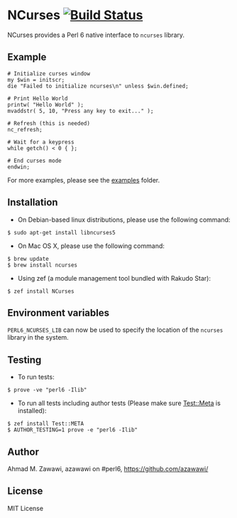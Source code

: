 # NCurses [![Build Status](https://travis-ci.org/azawawi/perl6-ncurses.svg?branch=master)](https://travis-ci.org/azawawi/perl6-ncurses)

NCurses provides a Perl 6 native interface to `ncurses` library.

## Example

```Perl6
# Initialize curses window
my $win = initscr;
die "Failed to initialize ncurses\n" unless $win.defined;

# Print Hello World
printw( "Hello World" );
mvaddstr( 5, 10, "Press any key to exit..." );

# Refresh (this is needed)
nc_refresh;

# Wait for a keypress
while getch() < 0 { };

# End curses mode
endwin;
```

For more examples, please see the [examples](examples) folder.

## Installation

* On Debian-based linux distributions, please use the following command:
```
$ sudo apt-get install libncurses5
```

* On Mac OS X, please use the following command:
```
$ brew update
$ brew install ncurses
```

* Using zef (a module management tool bundled with Rakudo Star):
```
$ zef install NCurses
```

## Environment variables

`PERL6_NCURSES_LIB` can now be used to specify the location of the `ncurses`
library in the system.

## Testing

- To run tests:
```
$ prove -ve "perl6 -Ilib"
```

- To run all tests including author tests (Please make sure
[Test::Meta](https://github.com/jonathanstowe/Test-META) is installed):
```
$ zef install Test::META
$ AUTHOR_TESTING=1 prove -e "perl6 -Ilib"
```

## Author

Ahmad M. Zawawi, azawawi on #perl6, https://github.com/azawawi/

## License

MIT License
